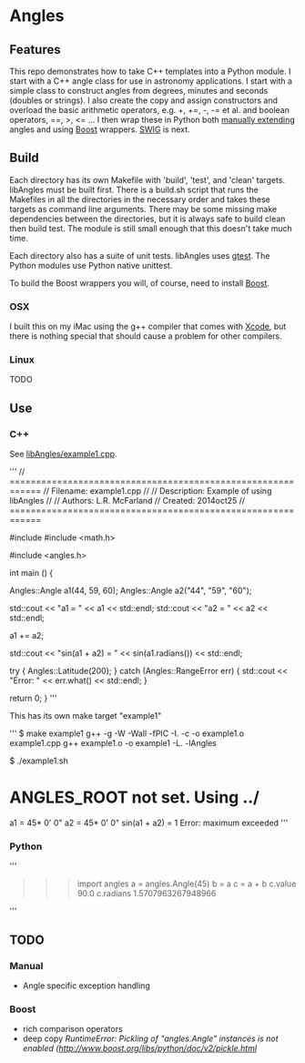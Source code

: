# Angles

## Features

This repo demonstrates how to take C++ templates into a Python module.
I start with a C++ angle class for use in astronomy applications. I
start with a simple class to construct angles from degrees, minutes
and seconds (doubles or strings). I also create the copy and assign
constructors and overload the basic arithmetic operators, e.g. +, +=,
-, -= et al. and boolean operators, ==, >, <= ...  I then wrap these
in Python both [manually
extending](https://docs.python.org/2/extending/extending.html)
angles and using [Boost](http://www.boost.org) wrappers.
[SWIG](http://www.swig.org) is next.


## Build

Each directory has its own Makefile with 'build', 'test', and 'clean'
targets.  libAngles must be built first. There is a build.sh script
that runs the Makefiles in all the directories in the necessary order
and takes these targets as command line arguments. There may be some
missing make dependencies between the directories, but it is always
safe to build clean then build test. The module is still small enough
that this doesn't take much time.

Each directory also has a suite of unit tests. libAngles uses
[gtest](https://code.google.com/p/googletest/). The Python
modules use Python native unittest.

To build the Boost wrappers you will, of course, need to install
[Boost](http://www.boost.org).

### OSX

I built this on my iMac using the g++ compiler that comes with
[Xcode](https://developer.apple.com/xcode/), but there is nothing special
that should cause a problem for other compilers.

### Linux

TODO

## Use

### C++

See [libAngles/example1.cpp](libAngles/example1.cpp).

'''
// ============================================================
// Filename:    example1.cpp
//
// Description: Example of using libAngles
//
// Authors:     L.R. McFarland
// Created:     2014oct25
// ============================================================

#include <iostream>
#include <math.h>

#include <angles.h>

int main () {

  Angles::Angle a1(44, 59, 60);
  Angles::Angle a2("44", "59", "60");

  std::cout << "a1 = " << a1 << std::endl;
  std::cout << "a2 = " << a2 << std::endl;

  a1 += a2;

  std::cout << "sin(a1 + a2) = " << sin(a1.radians()) << std::endl;

  try {
    Angles::Latitude(200);
  } catch (Angles::RangeError err) {
    std::cout << "Error: " << err.what() << std::endl;
  }

  return 0;
}
'''

This has its own make target "example1"

'''
$ make example1
g++ -g -W -Wall -fPIC -I.   -c -o example1.o example1.cpp
g++ example1.o -o example1 -L. -lAngles

$ ./example1.sh
# ANGLES_ROOT not set. Using ../
a1 = 45* 0' 0"
a2 = 45* 0' 0"
sin(a1 + a2) = 1
Error: maximum exceeded
'''

### Python

'''
>>> import angles
>>> a = angles.Angle(45)
>>> b = a
>>> c = a + b
>>> c.value
90.0
>>> c.radians
1.5707963267948966
>>> 

'''


## TODO

### Manual

- Angle specific exception handling

### Boost

- rich comparison operators
- deep copy *RuntimeError: Pickling of "angles.Angle" instances is not enabled (http://www.boost.org/libs/python/doc/v2/pickle.html*



